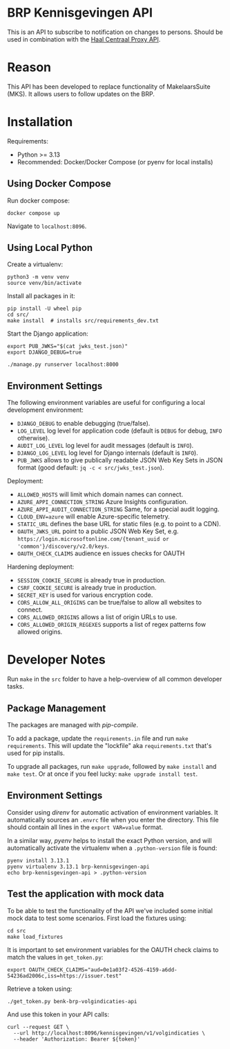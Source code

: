 # BRP Kennisgevingen API

This is an API to subscribe to notification on changes to persons.
Should be used in combination with the [Haal Centraal Proxy API](https://github.com/Amsterdam/haal-centraal-proxy).

# Reason

This API has been developed to replace functionality of MakelaarsSuite (MKS).
It allows users to follow updates on the BRP.

# Installation

Requirements:

* Python >= 3.13
* Recommended: Docker/Docker Compose (or pyenv for local installs)

## Using Docker Compose

Run docker compose:
```shell
docker compose up
```

Navigate to `localhost:8096`.

## Using Local Python

Create a virtualenv:

```shell
python3 -m venv venv
source venv/bin/activate
```

Install all packages in it:
```shell
pip install -U wheel pip
cd src/
make install  # installs src/requirements_dev.txt
```

Start the Django application:
```shell
export PUB_JWKS="$(cat jwks_test.json)"
export DJANGO_DEBUG=true

./manage.py runserver localhost:8000
```

## Environment Settings

The following environment variables are useful for configuring a local development environment:

* `DJANGO_DEBUG` to enable debugging (true/false).
* `LOG_LEVEL` log level for application code (default is `DEBUG` for debug, `INFO` otherwise).
* `AUDIT_LOG_LEVEL` log level for audit messages (default is `INFO`).
* `DJANGO_LOG_LEVEL` log level for Django internals (default is `INFO`).
* `PUB_JWKS` allows to give publically readable JSON Web Key Sets in JSON format (good default: `jq -c < src/jwks_test.json`).

Deployment:

* `ALLOWED_HOSTS` will limit which domain names can connect.
* `AZURE_APPI_CONNECTION_STRING` Azure Insights configuration.
* `AZURE_APPI_AUDIT_CONNECTION_STRING` Same, for a special audit logging.
* `CLOUD_ENV=azure` will enable Azure-specific telemetry.
* `STATIC_URL` defines the base URL for static files (e.g. to point to a CDN).
* `OAUTH_JWKS_URL` point to a public JSON Web Key Set, e.g. `https://login.microsoftonline.com/{tenant_uuid or 'common'}/discovery/v2.0/keys`.
* `OAUTH_CHECK_CLAIMS` audience en issues checks for OAUTH

Hardening deployment:

* `SESSION_COOKIE_SECURE` is already true in production.
* `CSRF_COOKIE_SECURE` is already true in production.
* `SECRET_KEY` is used for various encryption code.
* `CORS_ALLOW_ALL_ORIGINS` can be true/false to allow all websites to connect.
* `CORS_ALLOWED_ORIGINS` allows a list of origin URLs to use.
* `CORS_ALLOWED_ORIGIN_REGEXES` supports a list of regex patterns fow allowed origins.

# Developer Notes

Run `make` in the `src` folder to have a help-overview of all common developer tasks.

## Package Management

The packages are managed with *pip-compile*.

To add a package, update the `requirements.in` file and run `make requirements`.
This will update the "lockfile" aka `requirements.txt` that's used for pip installs.

To upgrade all packages, run `make upgrade`, followed by `make install` and `make test`.
Or at once if you feel lucky: `make upgrade install test`.

## Environment Settings

Consider using *direnv* for automatic activation of environment variables.
It automatically sources an ``.envrc`` file when you enter the directory.
This file should contain all lines in the `export VAR=value` format.

In a similar way, *pyenv* helps to install the exact Python version,
and will automatically activate the virtualenv when a `.python-version` file is found:

```shell
pyenv install 3.13.1
pyenv virtualenv 3.13.1 brp-kennisgevingen-api
echo brp-kennisgevingen-api > .python-version
```

## Test the application with mock data

To be able to test the functionality of the API we've included some initial mock data to
test some scenarios. First load the fixtures using:

```shell
cd src
make load_fixtures
```

It is important to set environment variables for the OAUTH check claims to match the values in `get_token.py`:

```shell
export OAUTH_CHECK_CLAIMS="aud=0e1a03f2-4526-4159-a6dd-54236ad2006c,iss=https://issuer.test"
```

Retrieve a token using:

```shell
./get_token.py benk-brp-volgindicaties-api
```

And use this token in your API calls:

```shell
curl --request GET \
  --url http://localhost:8096/kennisgevingen/v1/volgindicaties \
  --header 'Authorization: Bearer ${token}'
```
